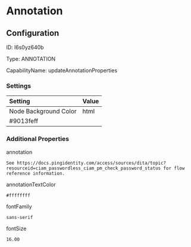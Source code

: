 # Annotation
## Configuration
ID:  l6s0yz640b

Type: ANNOTATION 

CapabilityName: updateAnnotationProperties

### Settings
| Setting | Value  |
| :------------------------ | ---------------------------------------- |
| Node Background Color | html 
#9013feff | 






### Additional Properties
annotation
```string 
See https://docs.pingidentity.com/access/sources/dita/topic?resourceid=ciam_passwordless_ciam_pm_check_password_status for flow reference information.
```


annotationTextColor
```html 
#ffffffff
```


fontFamily
```string 
sans-serif
```


fontSize
```float64 
16.00
```





